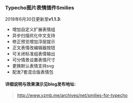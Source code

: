 ### Typecho图片表情插件Smilies
2018年6月30日更新至**v1.1.3**: 
- 增加自定义扩展表情组
- 异步扫描优化中文支持
- 修正预览增加浮层提示
- 正文表情改编辑器按钮
- 可关闭标准组表情输出
- 可分情景设置表情尺寸
- 更换默认表情支持svg
- 配发7套混合版表情包

#### 详细说明与效果演示见blog发布地址: 
 > http://www.yzmb.me/archives/net/smilies-for-typecho